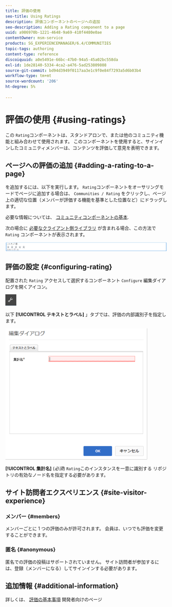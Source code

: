 ```yaml
---
title: 評価の使用
seo-title: Using Ratings
description: 評価コンポーネントのページへの追加
seo-description: Adding a Rating component to a page
uuid: a986970b-1221-4648-9a69-410f4480e0ae
contentOwner: msm-service
products: SG_EXPERIENCEMANAGER/6.4/COMMUNITIES
topic-tags: authoring
content-type: reference
discoiquuid: a0e5491e-66bc-47b0-94a5-45a02bc558da
exl-id: 1de28140-5334-4ca2-a476-5ad253809808
source-git-commit: bd94d3949f0117aa3e1c9f0e84f7293a5d6b03b4
workflow-type: tm+mt
source-wordcount: '206'
ht-degree: 5%

---
```


# 評価の使用 {#using-ratings}

この `Rating`コンポーネントは、スタンドアロンで、または他のコミュニティ機能と組み合わせて使用されます。 このコンポーネントを使用すると、サインインしたコミュニティメンバーは、コンテンツを評価して意見を表明できます。

## ページへの評価の追加 {#adding-a-rating-to-a-page}

を追加するには、以下を実行します。 `Rating`コンポーネントをオーサリングモードでページに追加する場合は、 `Communities / Rating` をクリックし、ページ上の適切な位置（メンバーが評価する機能を基準とした位置など）にドラッグします。

必要な情報については、 [コミュニティコンポーネントの基本](basics.md).

次の場合に [必要なクライアント側ライブラリ](rating-basics.md#essentials-for-client-side) が含まれる場合、この方法で `Rating` コンポーネントが表示されます。

![chlimage_1-493](assets/chlimage_1-493.png)

## 評価の設定 {#configuring-rating}

配置された `Rating` アクセスして選択するコンポーネント `Configure` 編集ダイアログを開くアイコン。

![chlimage_1-494](assets/chlimage_1-494.png)

以下 **[!UICONTROL テキストとラベル]** 」タブでは、評価の内部識別子を指定します。

![chlimage_1-495](assets/chlimage_1-495.png)

**[!UICONTROL 集計名]**
(*必須*) `Rating`このインスタンスを一意に識別する リポジトリの有効なノード名を指定する必要があります。

## サイト訪問者エクスペリエンス {#site-visitor-experience}

### メンバー {#members}

メンバーごとに 1 つの評価のみが許可されます。 会員は、いつでも評価を変更することができます。

### 匿名 {#anonymous}

匿名での評価の投稿はサポートされていません。 サイト訪問者が参加するには、登録（メンバーになる）してサインインする必要があります。

## 追加情報 {#additional-information}

詳しくは、 [評価の基本事項](rating-basics.md) 開発者向けのページ
